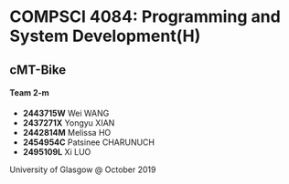 <h1> COMPSCI 4084: Programming and System Development(H) </h1>
<h2> cMT-Bike </h2>
<h4> Team 2-m </h4>
<ul>
  <li><b>2443715W</b> Wei WANG</li>
  <li><b>2437271X</b> Yongyu XIAN </li>
  <li><b>2442814M</b> Melissa HO</li>
  <li><b>2454954C</b> Patsinee CHARUNUCH </li>
  <li><b>2495109L</b> Xi LUO	</li>
</ul>

<footer> 
  <p>University of Glasgow @ October 2019</p>
</footer>
 

 

 
